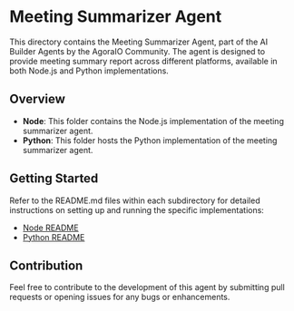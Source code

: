 # Meeting Summarizer Agent

This directory contains the Meeting Summarizer Agent, part of the AI Builder Agents by the AgoraIO Community. The agent is designed to provide meeting summary report across different platforms, available in both Node.js and Python implementations.

## Overview

- **Node**: This folder contains the Node.js implementation of the meeting summarizer agent.
- **Python**: This folder hosts the Python implementation of the meeting summarizer agent.

## Getting Started

Refer to the README.md files within each subdirectory for detailed instructions on setting up and running the specific implementations:

- [Node README](node/README.md)
- [Python README](python/README.md)

## Contribution

Feel free to contribute to the development of this agent by submitting pull requests or opening issues for any bugs or enhancements.

